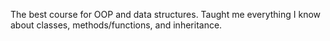 The best course for OOP and data structures. Taught me everything I know about classes, methods/functions, and inheritance.
